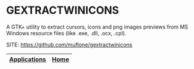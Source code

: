 # GEXTRACTWINICONS
 
 A GTK+ utility to extract cursors, icons and png images previews  from MS Windows resource files (like .exe, .dll, .ocx, .cpl).
 
 SITE: https://github.com/muflone/gextractwinicons

 | [Applications](https://portable-linux-apps.github.io/apps.html) | [Home](https://portable-linux-apps.github.io)
 | --- | --- |
